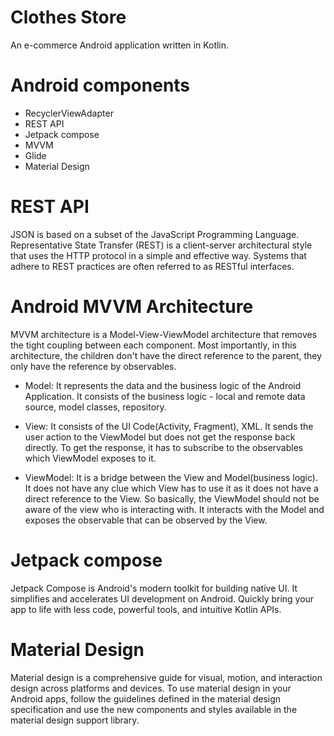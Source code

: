 # Clothes Store

An e-commerce Android application written in Kotlin.

# Android components

* RecyclerViewAdapter
* REST API
* Jetpack compose 
* MVVM 
* Glide
* Material Design

# REST API
JSON is based on a subset of the JavaScript Programming Language. Representative State Transfer (REST) is a client-server architectural style that uses the HTTP protocol in a simple and effective way. Systems that adhere to REST practices are often referred to as RESTful interfaces.

# Android MVVM Architecture
MVVM architecture is a Model-View-ViewModel architecture that removes the tight coupling between each component. Most importantly, in this architecture, the children don't have the direct reference to the parent, they only have the reference by observables.

* Model: It represents the data and the business logic of the Android Application. It consists of the business logic - local and remote data source, model classes, repository.

* View: It consists of the UI Code(Activity, Fragment), XML. It sends the user action to the ViewModel but does not get the response back directly. To get the response, it has to subscribe to the observables which ViewModel exposes to it.

* ViewModel: It is a bridge between the View and Model(business logic). It does not have any clue which View has to use it as it does not have a direct reference to the View. So basically, the ViewModel should not be aware of the view who is interacting with. It interacts with the Model and exposes the observable that can be observed by the View.

# Jetpack compose
Jetpack Compose is Android's modern toolkit for building native UI. It simplifies and accelerates UI development on Android. Quickly bring your app to life with less code, powerful tools, and intuitive Kotlin APIs.

# Material Design
Material design is a comprehensive guide for visual, motion, and interaction design across platforms and devices. To use material design in your Android apps, follow the guidelines defined in the material design specification and use the new components and styles available in the material design support library.


